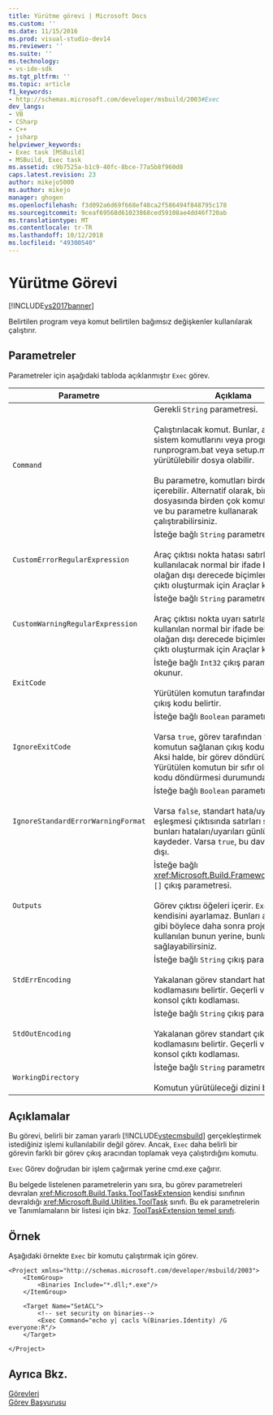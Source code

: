 ```yaml
---
title: Yürütme görevi | Microsoft Docs
ms.custom: ''
ms.date: 11/15/2016
ms.prod: visual-studio-dev14
ms.reviewer: ''
ms.suite: ''
ms.technology:
- vs-ide-sdk
ms.tgt_pltfrm: ''
ms.topic: article
f1_keywords:
- http://schemas.microsoft.com/developer/msbuild/2003#Exec
dev_langs:
- VB
- CSharp
- C++
- jsharp
helpviewer_keywords:
- Exec task [MSBuild]
- MSBuild, Exec task
ms.assetid: c9b7525a-b1c9-40fc-8bce-77a5b8f960d8
caps.latest.revision: 23
author: mikejo5000
ms.author: mikejo
manager: ghogen
ms.openlocfilehash: f3d092a6d69f668ef48ca2f586494f848795c178
ms.sourcegitcommit: 9ceaf69568d61023868ced59108ae4dd46f720ab
ms.translationtype: MT
ms.contentlocale: tr-TR
ms.lasthandoff: 10/12/2018
ms.locfileid: "49300540"
---
```

# <a name="exec-task"></a>Yürütme Görevi
[!INCLUDE[vs2017banner](../includes/vs2017banner.md)]

  
Belirtilen program veya komut belirtilen bağımsız değişkenler kullanılarak çalıştırır.  
  
## <a name="parameters"></a>Parametreler  
 Parametreler için aşağıdaki tabloda açıklanmıştır `Exec` görev.  
  
|Parametre|Açıklama|  
|---------------|-----------------|  
|`Command`|Gerekli `String` parametresi.<br /><br /> Çalıştırılacak komut. Bunlar, attrib gibi sistem komutlarını veya program.exe, runprogram.bat veya setup.msi gibi bir yürütülebilir dosya olabilir.<br /><br /> Bu parametre, komutları birden fazla satır içerebilir. Alternatif olarak, bir toplu iş dosyasında birden çok komut yerleştirin ve bu parametre kullanarak çalıştırabilirsiniz.|  
|`CustomErrorRegularExpression`|İsteğe bağlı `String` parametresi.<br /><br /> Araç çıktısı nokta hatası satırlarda kullanılacak normal bir ifade belirtir. Bu, olağan dışı derecede biçimlendirilmiş çıktı oluşturmak için Araçlar kullanışlıdır.|  
|`CustomWarningRegularExpression`|İsteğe bağlı `String` parametresi.<br /><br /> Araç çıktısı nokta uyarı satırları için kullanılan normal bir ifade belirtir. Bu, olağan dışı derecede biçimlendirilmiş çıktı oluşturmak için Araçlar kullanışlıdır.|  
|`ExitCode`|İsteğe bağlı `Int32` çıkış parametresi salt okunur.<br /><br /> Yürütülen komutun tarafından sağlanan çıkış kodu belirtir.|  
|`IgnoreExitCode`|İsteğe bağlı `Boolean` parametresi.<br /><br /> Varsa `true`, görev tarafından yürütülen komutun sağlanan çıkış kodu yoksayar. Aksi halde, bir görev döndürür `false` Yürütülen komutun bir sıfır olmayan çıkış kodu döndürmesi durumunda.|  
|`IgnoreStandardErrorWarningFormat`|İsteğe bağlı `Boolean` parametresi.<br /><br /> Varsa `false`, standart hata/uyarı biçim ile eşleşmesi çıktısında satırları seçer ve bunları hataları/uyarıları günlüğe kaydeder. Varsa `true`, bu davranışı devre dışı.|  
|`Outputs`|İsteğe bağlı <xref:Microsoft.Build.Framework.ITaskItem> `[]` çıkış parametresi.<br /><br /> Görev çıktısı öğeleri içerir. `Exec` Görev bu kendisini ayarlamaz. Bunları ayarlamak gibi böylece daha sonra projede kullanılan bunun yerine, bunları sağlayabilirsiniz.|  
|`StdErrEncoding`|İsteğe bağlı `String` çıkış parametresi.<br /><br /> Yakalanan görev standart hata akışı kodlamasını belirtir. Geçerli varsayılandır konsol çıktı kodlaması.|  
|`StdOutEncoding`|İsteğe bağlı `String` çıkış parametresi.<br /><br /> Yakalanan görev standart çıkış akışına kodlamasını belirtir. Geçerli varsayılandır konsol çıktı kodlaması.|  
|`WorkingDirectory`|İsteğe bağlı `String` parametresi.<br /><br /> Komutun yürütüleceği dizini belirtir.|  
  
## <a name="remarks"></a>Açıklamalar  
 Bu görevi, belirli bir zaman yararlı [!INCLUDE[vstecmsbuild](../includes/vstecmsbuild-md.md)] gerçekleştirmek istediğiniz işlemi kullanılabilir değil görev. Ancak, `Exec` daha belirli bir görevin farklı bir görev çıkış aracından toplamak veya çalıştırdığını komutu.  
  
 `Exec` Görev doğrudan bir işlem çağırmak yerine cmd.exe çağırır.  
  
 Bu belgede listelenen parametrelerin yanı sıra, bu görev parametreleri devralan <xref:Microsoft.Build.Tasks.ToolTaskExtension> kendisi sınıfının devraldığı <xref:Microsoft.Build.Utilities.ToolTask> sınıfı. Bu ek parametrelerin ve Tanımlamaların bir listesi için bkz. [ToolTaskExtension temel sınıfı](../msbuild/tooltaskextension-base-class.md).  
  
## <a name="example"></a>Örnek  
 Aşağıdaki örnekte `Exec` bir komutu çalıştırmak için görev.  
  
```  
<Project xmlns="http://schemas.microsoft.com/developer/msbuild/2003">  
    <ItemGroup>  
        <Binaries Include="*.dll;*.exe"/>  
    </ItemGroup>  
  
    <Target Name="SetACL">  
        <!-- set security on binaries-->  
        <Exec Command="echo y| cacls %(Binaries.Identity) /G everyone:R"/>  
    </Target>  
  
</Project>  
```  
  
## <a name="see-also"></a>Ayrıca Bkz.  
 [Görevleri](../msbuild/msbuild-tasks.md)   
 [Görev Başvurusu](../msbuild/msbuild-task-reference.md)



